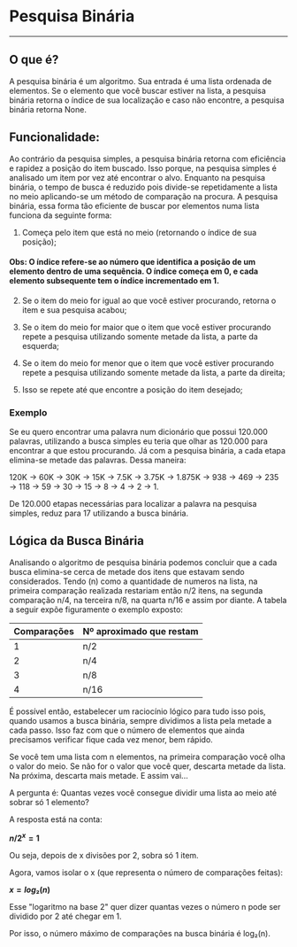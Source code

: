 # Pesquisa Binária
---

## O que é?
A pesquisa binária é um algoritmo. Sua entrada é uma lista ordenada de elementos. Se o elemento que você buscar estiver na lista, a pesquisa binária retorna o índice de sua localização e caso não encontre, a pesquisa binária retorna None.

## Funcionalidade:
Ao contrário da pesquisa simples, a pesquisa binária retorna com eficiência e rapidez a posição do item buscado. Isso porque, na pesquisa simples é analisado um item por vez até encontrar o alvo. Enquanto na pesquisa binária, o tempo de busca é reduzido pois divide-se repetidamente a lista no meio aplicando-se um método de comparação na procura. A pesquisa binária, essa forma tão eficiente de buscar por elementos numa lista funciona da seguinte forma:

1. Começa pelo item que está no meio (retornando o índice de sua posição);
#### Obs: O índice refere-se ao número que identifica a posição de um elemento dentro de uma sequência. O índice começa em 0, e cada elemento subsequente tem o índice incrementado em 1.

2.  Se o item do meio for igual ao que você estiver procurando, retorna o item e sua pesquisa acabou;

3. Se o item do meio for maior que o item que você estiver procurando repete a pesquisa utilizando somente metade da lista, a parte da esquerda;

4. Se o item do meio for menor que o item que você estiver procurando repete a pesquisa utilizando somente metade da lista, a parte da direita;

5. Isso se repete até que encontre a posição do item desejado;

### Exemplo 
Se eu quero encontrar uma palavra num dicionário que possui 120.000 palavras, utilizando a busca simples eu teria que olhar as 120.000 para encontrar a que estou procurando. Já com a pesquisa binária, a cada etapa elimina-se metade das palavras. Dessa maneira:

120K → 60K → 30K → 15K → 7.5K → 3.75K → 1.875K → 938 → 469 → 235 → 118 → 59 → 30 → 15 → 8 → 4 → 2 → 1.

De 120.000 etapas necessárias para localizar a palavra na pesquisa simples, reduz para 17 utilizando a busca binária.

## Lógica da Busca Binária
Analisando o algoritmo de pesquisa binária podemos concluir que a cada busca elimina-se cerca de metade dos itens que estavam sendo considerados. Tendo (n) como a quantidade de numeros na lista, na primeira comparação realizada restariam então n/2 itens, na segunda comparação n/4, na terceira n/8, na quarta n/16 e assim por diante. A tabela a seguir expõe figuramente o exemplo exposto:

Comparações| Nº aproximado que restam
---|---
1| n/2
2| n/4
3| n/8
4| n/16

É possível então, estabelecer um raciocínio lógico para tudo isso pois, quando usamos a busca binária, sempre dividimos a lista pela metade a cada passo. Isso faz com que o número de elementos que ainda precisamos verificar fique cada vez menor, bem rápido.

Se você tem uma lista com n elementos, na primeira comparação você olha o valor do meio.
Se não for o valor que você quer, descarta metade da lista.
Na próxima, descarta mais metade. E assim vai...

A pergunta é:
Quantas vezes você consegue dividir uma lista ao meio até sobrar só 1 elemento?

A resposta está na conta:

**$n / 2^x = 1$**

Ou seja, depois de x divisões por 2, sobra só 1 item.

Agora, vamos isolar o x (que representa o número de comparações feitas):

**$x = log₂(n)$**

Esse "logaritmo na base 2" quer dizer quantas vezes o número n pode ser dividido por 2 até chegar em 1.

Por isso, o número máximo de comparações na busca binária é log₂(n).